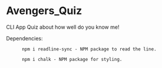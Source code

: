 # Avengers_Quiz

CLI App Quiz about how well do you know me!

Dependencies:

          npm i readline-sync - NPM package to read the line. 
          
          npm i chalk - NPM package for styling.
